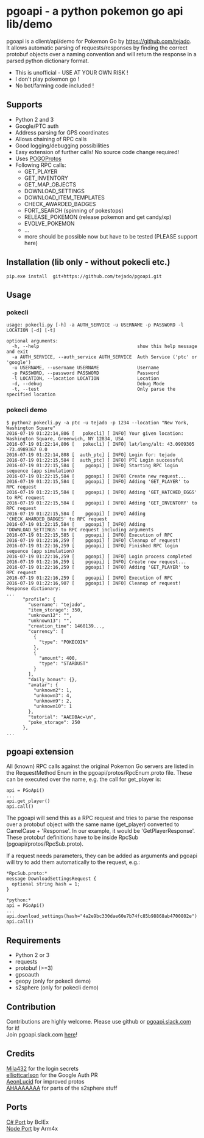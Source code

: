 # pgoapi - a python pokemon go api lib/demo
pgoapi is a client/api/demo for Pokemon Go by https://github.com/tejado.  
It allows automatic parsing of requests/responses by finding the correct protobuf objects over a naming convention and will return the response in a parsed python dictionary format.   

 * This is unofficial - USE AT YOUR OWN RISK !
 * I don't play pokemon go !
 * No bot/farming code included !

## Supports
 * Python 2 and 3
 * Google/PTC auth
 * Address parsing for GPS coordinates
 * Allows chaining of RPC calls
 * Good logging/debugging possibilities
 * Easy extension of further calls! No source code change required!
 * Uses [POGOProtos](https://github.com/AeonLucid/POGOProtos)
 * Following RPC calls:
   * GET_PLAYER
   * GET_INVENTORY
   * GET_MAP_OBJECTS
   * DOWNLOAD_SETTINGS
   * DOWNLOAD_ITEM_TEMPLATES
   * CHECK_AWARDED_BADGES
   * FORT_SEARCH (spinning of pokestops)
   * RELEASE_POKEMON (release pokemon and get candy/xp)
   * EVOLVE_POKEMON
   * ...
   * more should be possible now but have to be tested (PLEASE support here)

## Installation (lib only - without pokecli etc.)

    pip.exe install  git+https://github.com/tejado/pgoapi.git

## Usage

### pokecli
    usage: pokecli.py [-h] -a AUTH_SERVICE -u USERNAME -p PASSWORD -l LOCATION [-d] [-t]

    optional arguments:
      -h, --help                                    show this help message and exit
      -a AUTH_SERVICE, --auth_service AUTH_SERVICE  Auth Service ('ptc' or 'google')
      -u USERNAME, --username USERNAME              Username
      -p PASSWORD, --password PASSWORD              Password
      -l LOCATION, --location LOCATION              Location
      -d, --debug                                   Debug Mode
      -t, --test                                    Only parse the specified location


### pokecli demo

    $ python2 pokecli.py -a ptc -u tejado -p 1234 --location "New York, Washington Square"
    2016-07-19 01:22:14,806 [   pokecli] [ INFO] Your given location: Washington Square, Greenwich, NY 12834, USA
    2016-07-19 01:22:14,806 [   pokecli] [ INFO] lat/long/alt: 43.0909305 -73.4989367 0.0
    2016-07-19 01:22:14,808 [  auth_ptc] [ INFO] Login for: tejado
    2016-07-19 01:22:15,584 [  auth_ptc] [ INFO] PTC Login successful
    2016-07-19 01:22:15,584 [    pgoapi] [ INFO] Starting RPC login sequence (app simulation)
    2016-07-19 01:22:15,584 [    pgoapi] [ INFO] Create new request...
    2016-07-19 01:22:15,584 [    pgoapi] [ INFO] Adding 'GET_PLAYER' to RPC request
    2016-07-19 01:22:15,584 [    pgoapi] [ INFO] Adding 'GET_HATCHED_EGGS' to RPC request
    2016-07-19 01:22:15,584 [    pgoapi] [ INFO] Adding 'GET_INVENTORY' to RPC request
    2016-07-19 01:22:15,584 [    pgoapi] [ INFO] Adding 'CHECK_AWARDED_BADGES' to RPC request
    2016-07-19 01:22:15,584 [    pgoapi] [ INFO] Adding 'DOWNLOAD_SETTINGS' to RPC request including arguments
    2016-07-19 01:22:15,585 [    pgoapi] [ INFO] Execution of RPC
    2016-07-19 01:22:16,259 [    pgoapi] [ INFO] Cleanup of request!
    2016-07-19 01:22:16,259 [    pgoapi] [ INFO] Finished RPC login sequence (app simulation)
    2016-07-19 01:22:16,259 [    pgoapi] [ INFO] Login process completed
    2016-07-19 01:22:16,259 [    pgoapi] [ INFO] Create new request...
    2016-07-19 01:22:16,259 [    pgoapi] [ INFO] Adding 'GET_PLAYER' to RPC request
    2016-07-19 01:22:16,259 [    pgoapi] [ INFO] Execution of RPC
    2016-07-19 01:22:16,907 [    pgoapi] [ INFO] Cleanup of request!
    Response dictionary:
    ...
          "profile": {
            "username": "tejado",
            "item_storage": 350,
            "unknown12": "",
            "unknown13": "",
            "creation_time": 1468139...,
            "currency": [
              {
                "type": "POKECOIN"
              },
              {
                "amount": 400,
                "type": "STARDUST"
              }
            ],
            "daily_bonus": {},
            "avatar": {
              "unknown2": 1,
              "unknown3": 4,
              "unknown9": 2,
              "unknown10": 1
            },
            "tutorial": "AAEDBAc=\n",
            "poke_storage": 250
          },
    ...

## pgoapi extension
All (known) RPC calls against the original Pokemon Go servers are listed in the RequestMethod Enum in the pgoapi/protos/RpcEnum.proto file. These can be executed over the name, e.g. the call for get_player is:

    api = PGoApi()
    ...
    api.get_player()
    api.call()
    
The pgoapi will send this as a RPC request and tries to parse the response over a protobuf object with the same name (get_player) converted to CamelCase + 'Response'. In our example, it would be 'GetPlayerResponse'. These protobuf definitions have to be inside RpcSub (pgoapi/protos/RpcSub.proto).

If a request needs parameters, they can be added as arguments and pgoapi will try to add them automatically to the request, e.g.:

    *RpcSub.proto:*
    message DownloadSettingsRequest {
      optional string hash = 1;
    }
    
    *python:*
    api = PGoApi()
    ...
    api.download_settings(hash="4a2e9bc330dae60e7b74fc85b98868ab4700802e")
    api.call()

    
## Requirements
 * Python 2 or 3
 * requests
 * protobuf (>=3)
 * gpsoauth
 * geopy (only for pokecli demo)
 * s2sphere (only for pokecli demo)

## Contribution
Contributions are highly welcome. Please use github or [pgoapi.slack.com](https://pgoapi.slack.com) for it!  
Join pgoapi.slack.com [here](https://pgoapislack.herokuapp.com/)!

## Credits
[Mila432](https://github.com/Mila432/Pokemon_Go_API) for the login secrets  
[elliottcarlson](https://github.com/elliottcarlson) for the Google Auth PR  
[AeonLucid](https://github.com/AeonLucid/POGOProtos) for improved protos  
[AHAAAAAAA](https://github.com/AHAAAAAAA/PokemonGo-Map) for parts of the s2sphere stuff

## Ports
[C# Port](https://github.com/BclEx/pokemongo-api-demo.net) by BclEx  
[Node Port](https://github.com/Armax/Pokemon-GO-node-api) by Arm4x  
